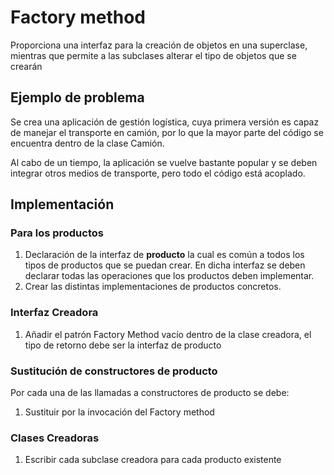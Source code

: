 # Factory method

Proporciona una interfaz para la creación de objetos en una superclase, mientras que permite a las subclases alterar el tipo de objetos que se crearán

## Ejemplo de problema
Se crea una aplicación de gestión logística, cuya primera versión es capaz de manejar el transporte en camión, por lo que la mayor parte del código se encuentra dentro de la clase Camión.

Al cabo de un tiempo, la aplicación se vuelve bastante popular y se deben integrar otros medios de transporte, pero todo el código está acoplado.



## Implementación

### Para los productos
1. Declaración de la interfaz de **producto** la cual es común a todos los tipos de productos que se puedan crear. En dicha interfaz se deben declarar todas las operaciones que los productos deben implementar.
2. Crear las distintas implementaciones de productos concretos.

### Interfaz Creadora
1. Añadir el patrón Factory Method vacío dentro de la clase creadora, el tipo de retorno debe ser la interfaz de producto

### Sustitución de constructores de producto
Por cada una de las llamadas a constructores de producto se debe:

1. Sustituir por la invocación del Factory method

### Clases Creadoras
1. Escribir cada subclase creadora para cada producto existente
